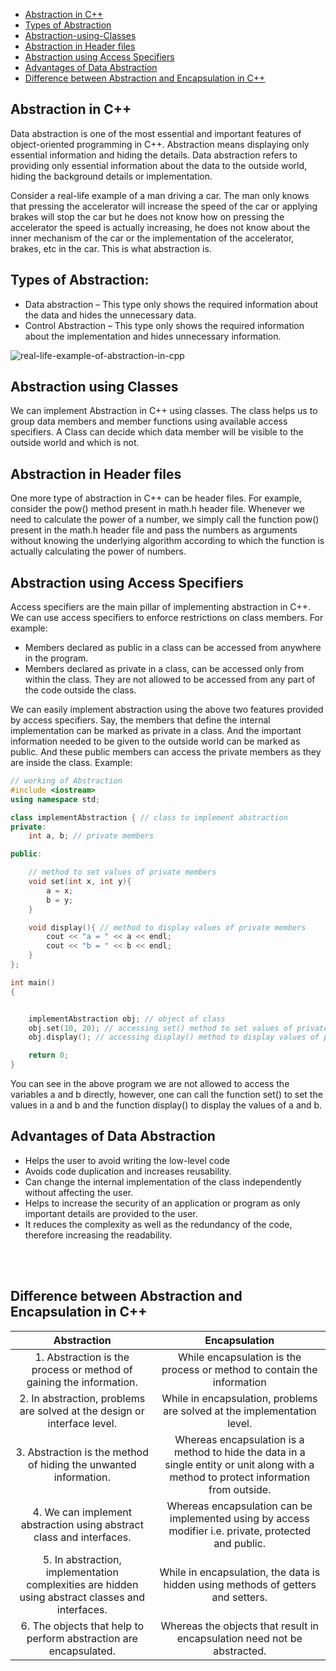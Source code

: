 - [Abstraction in C++](#Abstraction-in-C++)
- [Types of Abstraction](#Types-of-Abstraction)
- [Abstraction-using-Classes](#Abstraction-using-Classes)
- [Abstraction in Header files](#Abstraction-in-Header-files)
- [Abstraction using Access Specifiers](#Abstraction-using-Access-Specifiers)
- [Advantages of Data Abstraction](#Advantages-of-Data-Abstraction)
- [Difference between Abstraction and Encapsulation in C++](#Difference-between-Abstraction-and-Encapsulation-in-C++)



## Abstraction in C++

Data abstraction is one of the most essential and important features of object-oriented programming in C++. Abstraction means displaying only essential information and hiding the details. Data abstraction refers to providing only essential information about the data to the outside world, hiding the background details or implementation. 

Consider a real-life example of a man driving a car. The man only knows that pressing the accelerator will increase the speed of the car or applying brakes will stop the car but he does not know how on pressing the accelerator the speed is actually increasing, he does not know about the inner mechanism of the car or the implementation of the accelerator, brakes, etc in the car. This is what abstraction is.


## Types of Abstraction:
- Data abstraction – This type only shows the required information about the data and hides the unnecessary data.
- Control Abstraction – This type only shows the required information about the implementation and hides unnecessary information.

![real-life-example-of-abstraction-in-cpp](https://user-images.githubusercontent.com/105644935/215349517-3d68d6f9-7bf9-4170-9812-28920a34bc92.png)

## Abstraction using Classes

We can implement Abstraction in C++ using classes. The class helps us to group data members and member functions using available access specifiers. A Class can decide which data member will be visible to the outside world and which is not. 


## Abstraction in Header files

One more type of abstraction in C++ can be header files. For example, consider the pow() method present in math.h header file. Whenever we need to calculate the power of a number, we simply call the function pow() present in the math.h header file and pass the numbers as arguments without knowing the underlying algorithm according to which the function is actually calculating the power of numbers.



## Abstraction using Access Specifiers

Access specifiers are the main pillar of implementing abstraction in C++. We can use access specifiers to enforce restrictions on class members. For example:

- Members declared as public in a class can be accessed from anywhere in the program.
- Members declared as private in a class, can be accessed only from within the class. They are not allowed to be accessed from any part of the code outside the class.

We can easily implement abstraction using the above two features provided by access specifiers. Say, the members that define the internal implementation can be marked as private in a class. And the important information needed to be given to the outside world can be marked as public. And these public members can access the private members as they are inside the class. 
Example: 
```cpp
// working of Abstraction
#include <iostream>
using namespace std;

class implementAbstraction { // class to implement abstraction
private:
	int a, b; // private members

public:

	// method to set values of private members
	void set(int x, int y){
		a = x;
		b = y;
	}

	void display(){ // method to display values of private members
		cout << "a = " << a << endl;
		cout << "b = " << b << endl;
	}
};

int main()
{


	implementAbstraction obj; // object of class
	obj.set(10, 20); // accessing set() method to set values of private members
	obj.display(); // accessing display() method to display values of private members

	return 0;
}
```
You can see in the above program we are not allowed to access the variables a and b directly, however, one can call the function set() to set the values in a and b and the function display() to display the values of a and b. 


## Advantages of Data Abstraction
- Helps the user to avoid writing the low-level code
- Avoids code duplication and increases reusability.
- Can change the internal implementation of the class independently without affecting the user.
- Helps to increase the security of an application or program as only important details are provided to the user.
- It reduces the complexity as well as the redundancy of the code, therefore increasing the readability.

<br><br>


## Difference between Abstraction and Encapsulation in C++

| Abstraction  | Encapsulation |
| :---: | :---: |
| 1. Abstraction is the process or method of gaining the information.   | While encapsulation is the process or method to contain the information  |
| 2. In abstraction, problems are solved at the design or interface level.  | While in encapsulation, problems are solved at the implementation level. |
| 3. Abstraction is the method of hiding the unwanted information.  | Whereas encapsulation is a method to hide the data in a single entity or unit along with a method to protect information from outside.  |
| 4. We can implement abstraction using abstract class and interfaces. | Whereas encapsulation can be implemented using by access modifier i.e. private, protected and public. |
| 5. In abstraction, implementation complexities are hidden using abstract classes and interfaces. | While in encapsulation, the data is hidden using methods of getters and setters. |
| 6. The objects that help to perform abstraction are encapsulated. | Whereas the objects that result in encapsulation need not be abstracted. |











